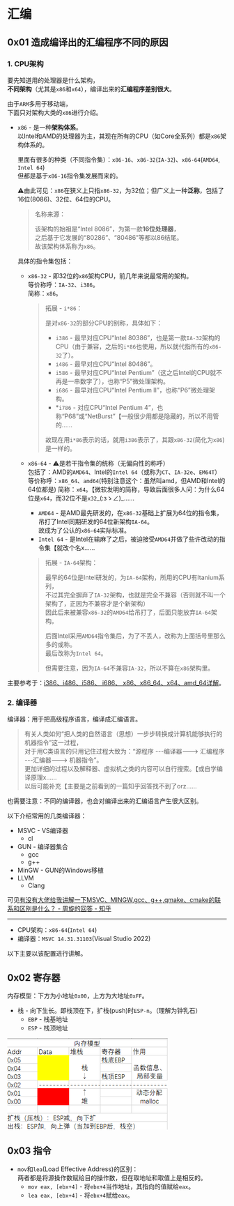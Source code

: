 # 汇编

## 0x01 造成编译出的汇编程序不同的原因

### 1. CPU架构

要先知道用的处理器是什么架构，  
**不同架构**（尤其是`x86`和`x64`），编译出来的**汇编程序差别很大**。

由于`ARM`多用于移动端，  
下面只对架构大类的`x86`进行介绍。

* `x86` - 是一种**架构体系**。  
  以Intel和AMD的处理器为主，其现在所有的CPU（如Core全系列）都是`x86`架构体系的。

  里面有很多的种类（不同指令集）：`x86-16`、`x86-32`(`IA-32`)、`x86-64`(`AMD64`, `Intel 64`)  
  但都是基于`x86-16`指令集发展而来的。

  ⚠由此可见：`x86`在狭义上只指`x86-32`，为32位；但广义上一种**泛称**，包括了16位(8086)、32位、64位的CPU。
  > 名称来源：
  >
  > 该架构的始祖是“Intel 8086”，为第一款**16位处理器**，  
  > 之后基于它发展的“80286”、“80486”等都以86结尾。  
  > 故该架构体系称为`x86`。

  具体的指令集包括：

  * `x86-32` - 即32位的`x86`架构CPU，前几年来说最常用的架构。  
    等价称呼：`IA-32`、`i386`。  
    简称：`x86`。
    > 拓展 - `i*86`：
    >
    > 是对`x86-32`的部分CPU的别称，具体如下：
    >
    > * `i386` - 最早对应CPU“Intel 80386”，也是第一款`IA-32`架构的CPU（由于兼容，之后的`i*86`也使用，所以就代指所有的`x86-32`了）。
    > * `i486` - 最早对应CPU“Intel 80486”。
    > * `i586` - 最早对应CPU“Intel Pentium”（这之后Intel的CPU就不再是一串数字了），也称“P5”微处理架构。
    > * `i686` - 最早对应CPU“Intel Pentium II”，也称“P6”微处理架构。
    > * *`i786` - 对应CPU“Intel Pentium 4”，也称“P68”或“NetBurst”【一般很少用都是隐藏的，所以不用管的……
    >
    > 故现在用`i*86`表示的话，就用`i386`表示了，其跟`x86-32`(简化为`x86`)是一样的。

  * `x86-64` - ⚠是若干指令集的统称（无偏向性的称呼）  
    包括了：AMD的`AMD64`、Intel的`Intel 64`（或称为`CT`、`IA-32e`、`EM64T`）  
    等价称呼：`x86_64`、`amd64`(特别注意这个：虽然叫amd，但AMD和Intel的64位都是)
    简称：`x64`。【微软发明的简称，导致后面很多人问：为什么64位是`x64`，而32位不是`x32`\_(:зゝ∠)\_……
    * `AMD64` - 是AMD最先研发的，在`x86-32`基础上扩展为64位的指令集，吊打了Intel同期研发的64位新架构`IA-64`。  
      故成为了公认的`x86-64`实际标准。
    * `Intel 64` - 是Intel在输麻了之后，被迫接受`AMD64`并做了些许改动的指令集【就改个名x……
    > 拓展 - `IA-64`架构：
    >
    > 最早的64位是Intel研发的，为`IA-64`架构，所用的CPU有Itanium系列，  
    > 不过其完全摒弃了`IA-32`架构，也就是完全不兼容（否则就不叫一个架构了，正因为不兼容才是个新架构）  
    > 因此后来被兼容`x86-32`的`AMD64`给吊打了，后面只能放弃`IA-64`架构。
    >
    > 后面Intel采用`AMD64`指令集后，为了不丢人，改称为上面括号里那么多的或称。  
    > 最后改称为`Intel 64`。
    >
    > 但需要注意，因为`IA-64`不兼容`IA-32`，所以不算在`x86`架构里。

主要参考于：[i386、i486、i586、 i686、 x86、x86_64、x64、amd_64详解](https://www.jianshu.com/p/70872b91ab46?utm_campaign=haruki&utm_content=note&utm_medium=writer_share&utm_source=weibo)。

### 2. 编译器

编译器：用于把高级程序语言，编译成汇编语言。

> 有关人类如何“把人类的自然语言（思想）一步步转换成计算机能够执行的机器指令”这一过程，  
> 对于用C类语言的只用记住过程大致为：“源程序 ---编译器---> 汇编程序 ---汇编器---> 机器指令”。  
> 更加详细的过程以及解释器、虚拟机之类的内容可以自行搜索。【或自学编译原理x……  
> 以后可能补充【主要是之前看到的一篇知乎回答找不到了orz……

也需要注意：不同的编译器，也会对编译出来的汇编语言产生很大区别。

以下介绍常用的几类编译器：

* MSVC - VS编译器
  * cl
* GUN - 编译器集合
  * gcc
  * g++
* MinGW - GUN的Windows移植
* LLVM
  * Clang

可见[有没有大佬给我讲解一下MSVC、MINGW,gcc、g++,qmake、cmake的联系和区别是什么？ - 周旋的回答 - 知乎](https://www.zhihu.com/question/333560253/answer/2282723843)

---

* CPU架构：`x86-64`(`Intel 64`)
* 编译器：`MSVC 14.31.31103`(Visual Studio 2022)

以下主要以该配置进行讲解。

## 0x02 寄存器

内存模型：下方为小地址`0x00`，上方为大地址`0xFF`。

* 栈 - 向下生长。即栈顶在下，扩栈(push)时`ESP-n`。（理解为钟乳石）
  * `EBP` - 栈基地址
  * `ESP` - 栈顶地址

![图 0](images/%E6%B1%87%E7%BC%96%E7%A7%AF%E7%B4%AF--09-12_21-59-40.png)

## 0x03 指令

* `mov`和`lea`(Load Effective Address)的区别：  
  两者都是将源操作数赋给目的操作数，但在取地址和取值上是相反的。
  * `mov eax, [ebx+4]` - 将`ebx+4`当作地址，其指向的值赋给`eax`。
  * `lea eax, [ebx+4]` - 将`ebx+4`赋给`eax`。
